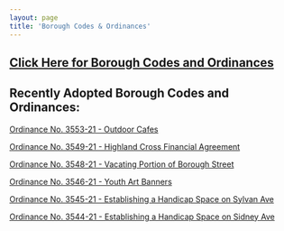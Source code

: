 ```yaml
---
layout: page
title: 'Borough Codes & Ordinances'
---
```


<!-- TODO: Fix this page, make it HTML -->

<h2><a href="http://ecode360.com/RU0183?needHash=true">Click Here for Borough Codes and Ordinances</a></h2>

## Recently Adopted Borough Codes and Ordinances:

[Ordinance No. 3553-21 - Outdoor Cafes](https://storage.googleapis.com/static.rutherford-nj.com/codes-ordinances/3553-21%20Outdoor%20Cafes.pdf)

[Ordinance No. 3549-21 - Highland Cross Financial Agreement](https://storage.googleapis.com/static.rutherford-nj.com/codes-ordinances/3549-21%20Highland%20Cross%20-%20%20Financial%20Agreement.pdf)

[Ordinance No. 3548-21 - Vacating Portion of Borough Street](https://storage.googleapis.com/static.rutherford-nj.com/codes-ordinances/3548-21%20Vacating%20a%20portion%20of%20Borough%20Street.pdf)

[Ordinance No. 3546-21 - Youth Art Banners](https://storage.googleapis.com/static.rutherford-nj.com/codes-ordinances/3546-21%20Youth%20Art%20Banner.pdf)

[Ordinance No. 3545-21 - Establishing a Handicap Space on Sylvan Ave](https://storage.googleapis.com/static.rutherford-nj.com/codes-ordinances/3545-21%20Establish%20a%20handicap%20space%20-%20%20Sylvan%20Street.pdf)

[Ordinance No. 3544-21 - Establishing a Handicap Space on Sidney Ave](https://storage.googleapis.com/static.rutherford-nj.com/codes-ordinances/3544-21%20Establish%20a%20handicap%20space%20-%20Sidney%20Avenue.pdf)
